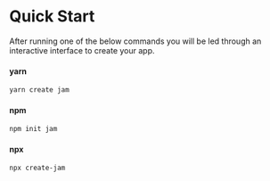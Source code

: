 # Quick Start

After running one of the below commands you will be led through an interactive interface to create your app.

<!-- tabs:start -->
#### **yarn**
```bash
yarn create jam
```

#### **npm**
```bash
npm init jam
```

#### **npx**
```bash
npx create-jam
```
<!-- tabs:end -->
